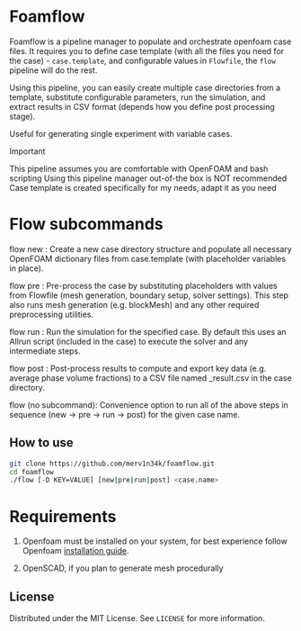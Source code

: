 # Foamflow

Foamflow is a pipeline manager to populate and orchestrate openfoam case
files. It requires you to define case template (with all the files you need for the case) - `case.template`,
and configurable values in `Flowfile`, the `flow` pipeline will do the rest.

Using this pipeline, you can easily create multiple case directories from a template, substitute configurable parameters, run the simulation, and extract results in CSV format (depends how you define post processing stage).

Useful for generating single experiment with variable cases.

> [!important]
> This pipeline assumes you are comfortable with OpenFOAM and bash scripting
> Using this pipeline manager out-of-the box is NOT recommended
> Case template is created specifically for my needs, adapt it as you need

# Flow subcommands

flow new <case>: Create a new case directory structure and populate all necessary OpenFOAM dictionary files from case.template (with placeholder variables in place).

flow pre <case>: Pre-process the case by substituting placeholders with values from Flowfile (mesh generation, boundary setup, solver settings). This step also runs mesh generation (e.g. blockMesh) and any other required preprocessing utilities.

flow run <case>: Run the simulation for the specified case. By default this uses an Allrun script (included in the case) to execute the solver and any intermediate steps.

flow post <case>: Post-process results to compute and export key data (e.g. average phase volume fractions) to a CSV file named <case>_result.csv in the case directory.

flow <case> (no subcommand): Convenience option to run all of the above steps in sequence (new → pre → run → post) for the given case name.

## How to use


```bash
git clone https://github.com/merv1n34k/foamflow.git
cd foamflow
./flow [-D KEY=VALUE] [new|pre|run|post] <case.name>
```

# Requirements

1. Openfoam must be installed on your system, for best experience
follow Openfoam [installation guide](https://openfoam.org/download/).

2. OpenSCAD, if you plan to generate mesh procedurally

## License

Distributed under the MIT License. See `LICENSE` for more information.
